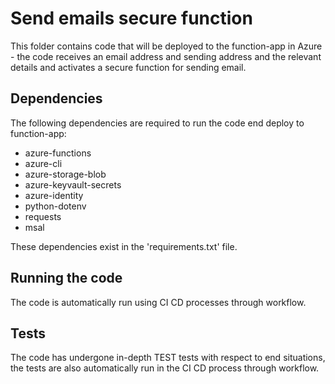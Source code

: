 # Send emails secure function

This folder contains code that will be deployed to the function-app in Azure - the code receives an email address and sending address and the relevant details and activates a secure function for sending email.

## Dependencies

The following dependencies are required to run the code end deploy to function-app:

- azure-functions
- azure-cli
- azure-storage-blob
- azure-keyvault-secrets
- azure-identity
- python-dotenv
- requests
- msal

These dependencies exist in the 'requirements.txt' file.

## Running the code

The code is automatically run using CI CD processes through workflow.

## Tests

The code has undergone in-depth TEST tests with respect to end situations, the tests are also automatically run in the CI CD process through workflow.
